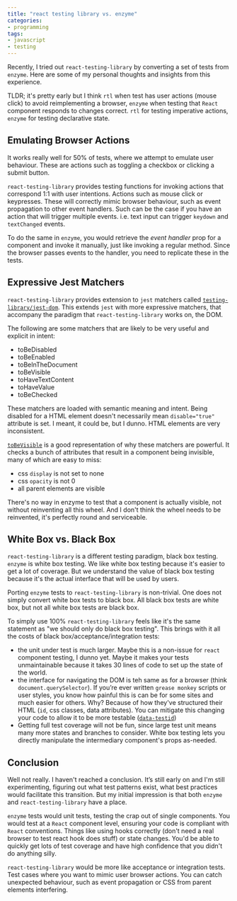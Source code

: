 ```yaml
---
title: "react testing library vs. enzyme"
categories:
- programming
tags:
- javascript
- testing
---
```


Recently, I tried out `react-testing-library` by converting a set of tests from `enzyme`.
Here are some of my personal thoughts and insights from this experience.

TLDR; it's pretty early but I think `rtl` when test has user actions (mouse click) to avoid reimplementing a browser,
`enzyme` when testing that `React` component responds to changes correct.
`rtl` for testing imperative actions, `enzyme` for testing declarative state.

## Emulating Browser Actions

It works really well for 50% of tests, where we attempt to emulate user behaviour.
These are actions such as toggling a checkbox or clicking a submit button.

`react-testing-library` provides testing functions for invoking actions that correspond 1:1 with user intentions.
Actions such as mouse click or keypresses.
These will correctly mimic browser behaviour, such as event propagation to other event handlers.
Such can be the case if you have an action that will trigger multiple events.
i.e. text input can trigger `keydown` and `textChanged` events.

To do the same in `enzyme`, you would retrieve the *event handler* prop for a component and invoke it manually, just
like invoking a regular method.
Since the browser passes events to the handler, you need to replicate these in the tests.

## Expressive Jest Matchers

`react-testing-library` provides extension to `jest` matchers called [`testing-library/jest-dom`][jest-dom].
This extends `jest` with more expressive matchers, that accompany the paradigm that `react-testing-library` works on,
the DOM.

[jest-dom]: https://github.com/testing-library/jest-dom

The following are some matchers that are likely to be very useful and explicit in intent:

- toBeDisabled
- toBeEnabled
- toBeInTheDocument
- toBeVisible
- toHaveTextContent
- toHaveValue
- toBeChecked

These matchers are loaded with semantic meaning and intent.
Being disabled for a HTML element doesn't necessarily mean `disable="true"` attribute is set.
I meant, it could be, but I dunno.
HTML elements are very inconsistent.

[`toBeVisible`][jest-dom-visible] is a good representation of why these matchers are powerful.
It checks a bunch of attributes that result in a component being invisible, many of which are easy to miss:

- css `display` is not set to none
- css `opacity` is not 0
- all parent elements are visible

[jest-dom-visible]: https://github.com/testing-library/jest-dom#tobevisible

There's no way in enzyme to test that a component is actually visible, not without reinventing all this wheel.
And I don't think the wheel needs to be reinvented, it's perfectly round and serviceable.

## White Box vs. Black Box

`react-testing-library` is a different testing paradigm, black box testing.
`enzyme` is white box testing.
We like white box testing because it's easier to get a lot of coverage.
But we understand the value of black box testing because it's the actual interface that will be used by users.

Porting `enzyme` tests to `react-testing-library` is non-trivial.
One does not simply convert white box tests to black box.
All black box tests are white box, but not all white box tests are black box.

To simply use 100% `react-testing-library` feels like it's the same statement as "we should only do black box testing".
This brings with it all the costs of black box/acceptance/integration tests:

- the unit under test is much larger.
  Maybe this is a non-issue for `react` component testing, I dunno yet.
  Maybe it makes your tests unmaintainable because it takes 30 lines of code to set up the state of the world.
- the interface for navigating the DOM is teh same as for a browser (think `document.querySelector`).
  If you’re ever written `grease monkey` scripts or user styles, you know how painful this is can be for some sites and
  much easier for others.
  Why? Because of how they've structured their HTML (`id`, css classes, data attributes).
  You can mitigate this changing your code to allow it to be more testable ([`data-testid`][data-testid])
- Getting full test coverage will not be fun, since large test unit means many more states and branches to consider.
  White box testing lets you directly manipulate the intermediary component's props as-needed.

[data-testid]: https://testing-library.com/docs/dom-testing-library/api-queries#bytestid

## Conclusion

Well not really.
I haven't reached a conclusion.
It’s still early on and I'm still experimenting, figuring out what test patterns exist, what best practices would
facilitate this transition.
But my initial impression is that both `enzyme` and `react-testing-library` have a place.

`enzyme` tests would unit tests, testing the crap out of single components.
You would test at a `React` component level, ensuring your code is compliant with `React` conventions.
Things like using hooks correctly (don't need a real browser to test react hook does stuff) or state changes.
You'd be able to quickly get lots of test coverage and have high confidence that you didn't do anything silly.

`react-testing-library` would be more like acceptance or integration tests.
Test cases where you want to mimic user browser actions.
You can catch unexpected behaviour, such as event propagation or CSS from parent elements interfering.
